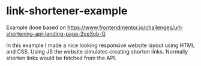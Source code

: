 # link-shortener-example
Example done based on https://www.frontendmentor.io/challenges/url-shortening-api-landing-page-2ce3ob-G

In this example I made a nice looking responsive website layout using HTML and CSS. Using JS the website simulates creating shorten links.
Normally shorten links would be fetched from the API.
